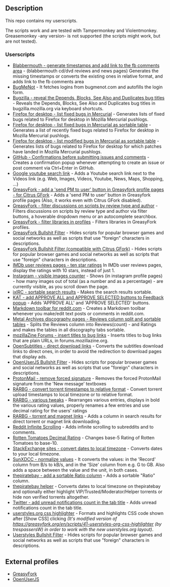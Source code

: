 ## Description

This repo contains my userscripts.

The scripts work and are tested with Tampermonkey and Violentmonkey.  
Greasemonkey -any version- is not supported (the scripts might work, but are not tested).

### Userscripts

- [Blabbermouth - generate timestamps and add link to the fb comments area](https://github.com/darkred/Userscripts/tree/master/Blabbermouth_-_generate_timestamps_and_add_link_to_the_FB_comments_area#readme) - (blabbermouth cd/dvd reviews and news pages) Generates the missing timestamps or converts the existing ones in relative format, and adds link to the fb comments area
- [BugMeNot](https://github.com/darkred/Userscripts/tree/master/BugMeNot/README.md) - It fetches logins from bugmenot.com and autofills the login form.
- [Bugzilla - reveal the Depends, Blocks, See Also and Duplicates bug titles](https://github.com/darkred/Userscripts/tree/master/Bugzilla_-_reveal_the_Depends%2C_Blocks%2C_See_Also_and_Duplicates_bug_titles#readme) - Reveals the Depends, Blocks, See Also and Duplicates bug titles in bugzilla.mozilla.org via keyboard shortcuts.
- [Firefox for desktop - list fixed bugs in Mercurial](https://github.com/darkred/Userscripts/tree/master/Firefox_for_desktop_-_list_fixed_bugs_in_Mercurial#readme) - Generates lists of fixed bugs related to Firefox for desktop in Mozilla Mercurial pushlogs.
- [Firefox for desktop - list fixed bugs in Mercurial as sortable table](https://github.com/darkred/Userscripts/tree/master/Firefox_for_desktop_-_list_fixed_bugs_in_Mercurial_as_sortable_table#readme) - Generates a list of recently fixed bugs related to Firefox for desktop in Mozilla Mercurial pushlogs.
- [Firefox for desktop - list modified bugs in Mercurial as sortable table](https://github.com/darkred/Userscripts/tree/master/Firefox_for_desktop_-_list_modified_bugs_in_Mercurial_as_sortable_table#readme) - Generates lists of bugs related to Firefox for desktop for which patches have landed in Mozilla Mercurial pushlogs.
- [GitHub - Confirmations before submitting issues and comments](https://github.com/darkred/Userscripts/tree/master/GitHub_Confirmations_before_submitting_issues_and_comments#readme) - Creates a confirmation popup whenever attempting to create an issue or post comment via Ctrl+Enter in GitHub.
- [Google youtube search link](https://github.com/darkred/Userscripts/tree/master/Google_youtube_search_link) - Adds a Youtube search link next to the Videos link (e.g. Web, Images, Videos, Youtube, News, Maps, Shopping, ...)
- [GreasyFork - add a 'send PM to user' button in Greasyfork profile pages - for Citrus GFork](https://github.com/darkred/Userscripts/blob/master/GreasyFork_-_add_a_send_PM_to_user_button_in_Greasyfork_profile_pages_-_for_Cik/README.md#readme) - Adds a 'send PM to user' button in Greasyfork profile pages (Also, it works even with Citrus GFork disabled).
- [GreasyFork - filter discussions on scripts by review type and author](https://github.com/darkred/Userscripts/tree/master/GreasyFork_-_filter_discussions_on_scripts_by_review_type_and_author#readme) - Filters discussions on scripts by review type and author via filter buttons, a hoverable dropdown menu or an autocomplete searchbox.
- [GreasyFork - filter libraries in profiles](https://github.com/darkred/Userscripts/tree/master/GreasyFork_-_filter_libraries_in_profiles#readme) - Filters libraries in GreasyFork profiles.
- [GreasyFork Bullshit Filter](https://github.com/darkred/Userscripts/tree/master/GreasyFork_Bullshit_Filter#readme) - Hides scripts for popular browser games and social networks as well as scripts that use "foreign" characters in descriptions.
- [GreasyFork Bullshit Filter (compatible with Citrus GFork)](https://github.com/darkred/Userscripts/tree/master/GreasyFork_Bullshit_Filter_(compatible_with_Citrus_GFork)#readme) - Hides scripts for popular browser games and social networks as well as scripts that use "foreign" characters in descriptions.
- [IMDb user reviews pages - ten star ratings](https://github.com/darkred/Userscripts/tree/master/IMDb_user_reviews_pages_-_ten_star_ratings#readme) In IMDb user reviews pages, display the ratings with 10 stars, instead of just 1.
- [Instagram - visible images counter](https://github.com/darkred/Userscripts/tree/master/Instagram_-_visible_images_counter#readme) - Shows (in instagram profile pages) - how many images out of total (as a number and as a percentage) - are currently visible, as you scroll down the page.
- [ixIRC - sortable search results](https://github.com/darkred/Userscripts/tree/master/ixIRC_-_sortable_search_results#readme) - Makes the search results sortable.
- [KAT - add APPROVE ALL and APPROVE SELECTED buttons to Feedback popup](https://github.com/darkred/Userscripts/tree/master/KAT_-_add_APPROVE_ALL_and_APPROVE_SELECTED_buttons_to_Feedback_popup#readme) - Adds 'APPROVE ALL' and 'APPROVE SELECTED' buttons.
- [Markdown toolbar for reddit.com](https://github.com/darkred/Userscripts/tree/master/Markdown_toolbar_for_reddit.com#readme) - Creates a Markdown toolbar whenever you make/edit text posts or comments in reddit.com.
- [Metal Archives discography pages - Reviews column split and sortable tables](https://github.com/darkred/Userscripts/tree/master/Metal_Archives_discography_pages_-_Reviews_column_split_and_sortable_tables#readme) - Splits the Reviews column into Reviews(count) - and Ratings and makes the tables in all discography tabs sortable.
- [mozillaZine Forums - insert titles to bug links](https://github.com/darkred/Userscripts/tree/master/mozillaZine_Forums_-_insert_titles_to_bug_links#readme) - Inserts titles to bug links that are plain URLs, in forums.mozillazine.org.
- [OpenSubtitles - direct download links](https://github.com/darkred/Userscripts/tree/master/OpenSubtitles_-_direct_download_links#readme) - Converts the subtitles download links to direct ones, in order to avoid the redirection to download pages that display ads.
- [OpenUserJS Bullshit Filter](https://github.com/darkred/Userscripts/tree/master/OpenUserJS_Bullshit_Filter#readme) - Hides scripts for popular browser games and social networks as well as scripts that use "foreign" characters in descriptions.
- [ProtonMail - remove forced signature](https://github.com/darkred/Userscripts/tree/master/ProtonMail_-_remove_forced_signature#readme) - Removes the forced ProtonMail signature from the 'New message' textboxes
- [RARBG - convert torrent timestamps to relative format](https://github.com/darkred/Userscripts/tree/master/RARBG_-_convert_torrent_timestamps_to_relative_format#readme) - Convert torrent upload timestamps to local timezone or to relative format.
- [RARBG - various tweaks](https://github.com/darkred/Userscripts/tree/master/RARBG_-_various_tweaks#readme) - Rearranges various entries, displays in bold the various rating values, properly renames a few entries and use decimal rating for the users' ratings
- [RARBG - torrent and magnet links](https://github.com/darkred/Userscripts/tree/master/RARBG_-_torrent_and_magnet_links#readme) - Adds a column in search results for direct torrent or magnet link downloading.
- [Reddit Infinite Scrolling](https://github.com/darkred/Userscripts/tree/master/Reddit_Infinite_Scrolling#readme) - Adds infinite scrolling to subreddits and to comments.
- [Rotten Tomatoes Decimal Rating](https://github.com/darkred/Userscripts/tree/master/Rotten_Tomatoes_Decimal_Rating#readme) - Changes base-5 Rating of Rotten Tomatoes to base-10.
- [StackExchange sites - convert dates to local timezone](https://github.com/darkred/Userscripts/tree/master/StackExchange_sites_-_convert_dates_to_local_timezone#readme) - Converts dates to your local timezone.
- [SunXDCC - normalize values](https://github.com/darkred/Userscripts/tree/master/SunXDCC_-_normalize_values#readme) - It converts the values: in the 'Record' column from B/s to kB/s, and in the 'Size' column from e.g. G to GB. Also adds a space between the value and the unit, in both cases.
- [thepiratebay - add a sortable Ratio column](https://github.com/darkred/Userscripts/tree/master/thepiratebay_-_add_a_sortable_Ratio_column#readme) - Adds a sortable "Ratio" column.
- [thepiratebay helper](https://github.com/darkred/Userscripts/tree/master/thepiratebay_helper#readme) - Converts dates to local timezone on thepiratebay and optionally either highlight VIP/Trusted/Moderator/Helper torrents or hide non verified torrents altogether.
- [Twitter - add unread notifications count in the tab title](https://github.com/darkred/Userscripts/tree/master/Twitter_-_add_unread_notifications_count_in_the_tab_title#readme) - Adds unread notifications count in the tab title.
- [userstyles.org css highlighter](https://github.com/darkred/Userscripts/blob/master/userstyles.org_css_highlighter/README.md) - Formats and highlights CSS code shown after [Show CSS] clicking *(It's modified version of https://greasyfork.org/en/scripts/41-userstyles-org-css-highlighter (by trespassersW) in order to work with the new userstyles.org layout)*.
- [Userstyles Bullshit Filter](https://github.com/darkred/Userscripts/tree/master/Userstyles_Bullshit_Filter#readme) - Hides scripts for popular browser games and social networks as well as scripts that use "foreign" characters in descriptions.

## External profiles

- [GreasyFork](https://greasyfork.org/en/users/2160-darkred)
- [OpenUserJS](https://openuserjs.org/users/darkred)
